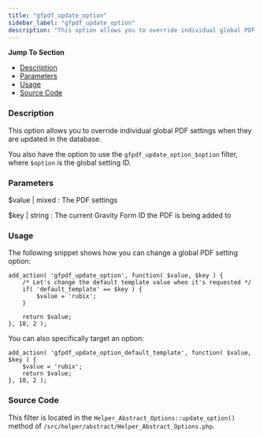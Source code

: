 ```yaml
---
title: "gfpdf_update_option"
sidebar_label: "gfpdf_update_option"
description: "This option allows you to override individual global PDF settings when they are updated in the database. "
---
```


**Jump To Section**

* [Description](#description)
* [Parameters](#parameters)
* [Usage](#usage)
* [Source Code](#source-code)

### Description 

This option allows you to override individual global PDF settings when they are updated in the database. 

You also have the option to use the `gfpdf_update_option_$option` filter, where `$option` is the global setting ID.

### Parameters 

$value | mixed
:    The PDF settings

$key | string
:    The current Gravity Form ID the PDF is being added to

### Usage 

The following snippet shows how you can change a global PDF setting option:

```
add_action( 'gfpdf_update_option', function( $value, $key ) {
	/* Let's change the default template value when it's requested */
	if( 'default_template' == $key ) {
		$value = 'rubix';
	}

	return $value;
}, 10, 2 );
```


You can also specifically target an option: 

```
add_action( 'gfpdf_update_option_default_template', function( $value, $key ) {
	$value = 'rubix';
	return $value;
}, 10, 2 );
```

### Source Code 

This filter is located in the `Helper_Abstract_Options::update_option()` method of `/src/helper/abstract/Helper_Abstract_Options.php`.
